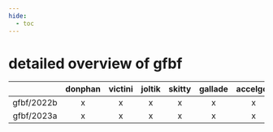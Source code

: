 ```yaml
---
hide:
  - toc
---
```


detailed overview of gfbf
=========================

| |donphan|victini|joltik|skitty|gallade|accelgor|swalot|doduo|
| :---: | :---: | :---: | :---: | :---: | :---: | :---: | :---: | :---: |
|gfbf/2022b|x|x|x|x|x|x|x|x|
|gfbf/2023a|x|x|x|x|x|x|x|x|
